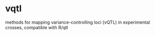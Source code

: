 vqtl
====

methods for mapping variance-controlling loci (vQTL) in experimental crosses, compatible with R/qtl
